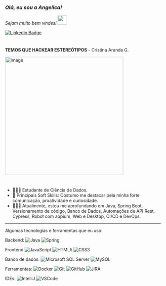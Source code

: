 ### <p><em>Olá, eu sou a Angelica! 
Sejam muito bem vindes! <img src="https://media.giphy.com/media/WUlplcMpOCEmTGBtBW/giphy.gif" width="30"></em></p>

[![Linkedin Badge](https://img.shields.io/badge/-Angelica%20Farias-fbca16?style=flat-square&logo=Linkedin&logoColor=white&link=https://www.linkedin.com/in/angelica-farias/)](https://www.linkedin.com/in/angelica-farias/)


 #                                                                                       

**TEMOS QUE HACKEAR ESTEREÓTIPOS** - Cristina Aranda G.
<div 
<align="center">
<img width="382" alt="image" src="https://github.com/fariasangelica/fariasangelica/assets/98922466/32880d96-4a76-4d60-be29-09385f0413bd">

</div>

#
- 🧑🏻‍🎓 Estudante de Ciência de Dados.
- 🧠 Principais Soft Skills: Costumo me destacar pela minha forte comunicação, proatividade e curiosidade.
- 🕵🏻‍♀️ Atualmente, estou me aprofundando em Java, Spring Boot, Versionamento de código, Banco de Dados, Automações de API Rest, Cypress, Robot com appium, Web e Desktop, CI/CD e DevOps.

____

  
Algumas tecnologias e ferramentas que eu uso:


Backend: 
![Java](https://img.shields.io/badge/-Java-007396?style=flat-square&logo=java)
![Spring](https://img.shields.io/badge/-Spring-6DB33F?style=flat-square&logo=spring&logoColor=white)

Frontend
![JavaScript](https://img.shields.io/badge/-JavaScript-black?style=flat-square&logo=javascript)
![HTML5](https://img.shields.io/badge/-HTML5-E34F26?style=flat-square&logo=html5&logoColor=white)
![CSS3](https://img.shields.io/badge/-CSS3-1572B6?style=flat-square&logo=css3)

Banco de dados:
![Microsoft SQL Server](https://img.shields.io/badge/-SQL%20Server-CC2927?style=flat-square&logo=microsoft-sql-server&logoColor=white)
![MySQL](https://img.shields.io/badge/-MySQL-4479A1?style=flat-square&logo=mysql&logoColor=white)

Ferramentas:
![Docker](https://img.shields.io/badge/-Docker-2496ED?style=flat-square&logo=docker&logoColor=white)
![Git](https://img.shields.io/badge/-Git-black?style=flat-square&logo=git)
![GitHub](https://img.shields.io/badge/-GitHub-181717?style=flat-square&logo=github)
![JIRA](https://img.shields.io/badge/-JIRA-0052CC?style=flat-square&logo=jira)

IDEs:
![IntelliJ](https://img.shields.io/badge/-IntelliJ%20IDEA-black?style=flat-square&logo=intellij-idea&logoColor=white)
![VSCode](https://img.shields.io/badge/-VSCode-007ACC?style=flat-square&logo=visual-studio-code&logoColor=white)
   
  

